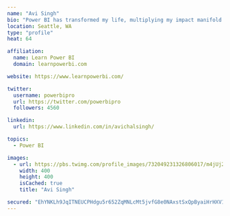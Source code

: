 ```yaml
---
name: "Avi Singh"
bio: "Power BI has transformed my life, multiplying my impact manifold. Now I am on a mission to spread the word and share the knowledge"
location: Seattle, WA
type: "profile"
heat: 64

affiliation:
  name: Learn Power BI
  domain: learnpowerbi.com

website: https://www.learnpowerbi.com/

twitter:
  username: powerbipro
  url: https://twitter.com/powerbipro
  followers: 4560

linkedin:
  url: https://www.linkedin.com/in/avichalsingh/

topics:
  - Power BI

images:
  - url: https://pbs.twimg.com/profile_images/732049231326806017/m4jUj2Lu_400x400.jpg
    width: 400
    height: 400
    isCached: true
    title: "Avi Singh"

secured: "EhYNKLh9JqITNEUCPHdgu5r652ZqMNLcMt5jvfG8e0NAxstSxQpByaiHrHXV14CNqKiA6So2FDYssV5UC4sBLoQkCv75RocVNFNjt44gdiGmEdOEAI24hKvS+/rsEtUlttzoggY3Jiug+wfgo7ug4y5v6Tlsbh4aXtIfP8a1w1Qw/AGTx6N/AAe6WLkZ5BRl8+Yavj+KzUuTNOoUXI0TRG2q4w7buLO8msPjcz4zwFlXEOwFHKjnVdNqJy/FG/t+B0UD+/y6VsYTpe38RV6sYmRq85vnh2ZikAT4XQ3T8581R8neUopLXQSipM07dMSfBdVpvCTvlWdoNcgKVirz6GRzdRyfjUu0EzK02bsXYKRVSrN6Cigs2Vki5piNUtwzH9wB26HYNDDOqEwCsSBctA==;99ZAIpz1trucGVw8zhqLsA=="
---
```


